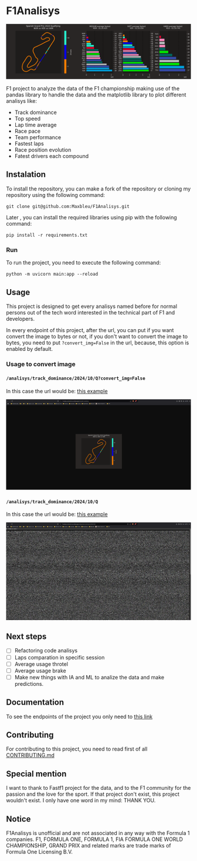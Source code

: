 # F1Analisys

<img src="./img/banner_repository.png" alt="Banner principal del proyecto">

F1 project to analyze the data of the F1 championship making use of the pandas library to handle the data and the matplotlib library to plot different analisys like:

- Track dominance
- Top speed
- Lap time average
- Race pace
- Team performance
- Fastest laps
- Race position evolution
- Fatest drivers each compound

## Instalation

To install the repository, you can make a fork of the repository or cloning my repository using the following command:

```commandline
git clone git@github.com:Maxbleu/F1Analisys.git
```

Later , you can install the required libraries using pip with the following command:

```commandline
pip install -r requirements.txt
```

### Run

To run the project, you need to execute the following command:

```commandline
python -m uvicorn main:app --reload
```


## Usage

This project is designed to get every analisys named before for normal persons out of the tech word interested in the technical part of F1 and developers.

In every endpoint of this project, after the url, you can put if you want convert the image to bytes or not, if you don't want to convert the image to bytes, you need to put `?convert_img=False` in the url, because, this option is enabled by default. 

### Usage to convert image

#### `/analisys/track_dominance/2024/10/Q?convert_img=False`
In this case the url would be: [this example](https://f1analisys-production.up.railway.app/analisys/track_dominance/2024/10/Q?convert_img=False)

<img src="./img/example_get_image_not_converted.png" alt="ejemplo de obtener un analisis sin convertir a bytes">

#### `/analisys/track_dominance/2024/10/Q`
In this case the url would be: [this example](https://f1analisys-production.up.railway.app/analisys/track_dominance/2024/10/Q)

<img src="./img/example_get_image_converted.png" alt="ejemplo de obtener un analisis convertido a bytes">

## Next steps

- [ ] Refactoring code analisys
- [ ] Laps comparation in specific session
- [ ] Average usage throtel
- [ ] Average usage brake
- [ ] Make new things with IA and ML to analize the data and
make predictions.

## Documentation

To see the endpoints of the project you only need to [this link](https://f1analisys-production.up.railway.app/)

## Contributing

For contributing to this project, you need to read first of all [CONTRIBUTING.md](https://github.com/Maxbleu/F1Analisys/blob/master/CONTRIBUTING.md)

## Special mention

I want to thank to Fastf1 project for the data, and to the F1 community for the passion and the love for the sport.
If that project don't exist, this project wouldn't exist. I only have one word in my mind: THANK YOU.

## Notice

F1Analisys is unofficial and are not associated in any way with the Formula 1 companies. F1, FORMULA ONE, FORMULA 1, FIA FORMULA ONE WORLD CHAMPIONSHIP, GRAND PRIX and related marks are trade marks of Formula One Licensing B.V.
